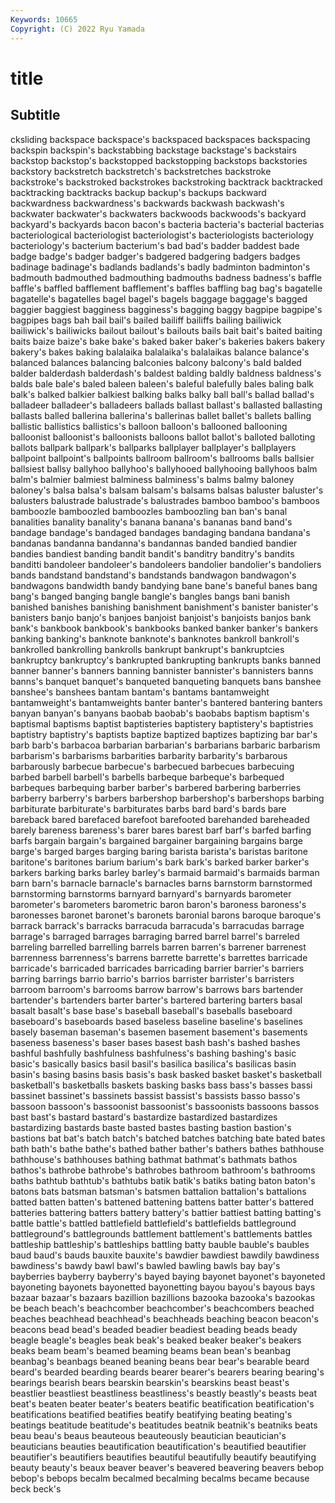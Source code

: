 ```yaml
---
Keywords: 10665
Copyright: (C) 2022 Ryu Yamada
---
```



# title

## Subtitle
cksliding backspace backspace's
backspaced backspaces backspacing backspin backspin's backstabbing backstage backstage's backstairs backstop
backstop's backstopped backstopping backstops backstories backstory backstretch backstretch's backstretches backstroke
backstroke's backstroked backstrokes backstroking backtrack backtracked backtracking backtracks backup backup's
backups backward backwardness backwardness's backwards backwash backwash's backwater backwater's backwaters
backwoods backwoods's backyard backyard's backyards bacon bacon's bacteria bacteria's bacterial
bacterias bacteriological bacteriologist bacteriologist's bacteriologists bacteriology bacteriology's bacterium bacterium's bad
bad's badder baddest bade badge badge's badger badger's badgered badgering
badgers badges badinage badinage's badlands badlands's badly badminton badminton's badmouth
badmouthed badmouthing badmouths badness badness's baffle baffle's baffled bafflement bafflement's
baffles baffling bag bag's bagatelle bagatelle's bagatelles bagel bagel's bagels
baggage baggage's bagged baggier baggiest bagginess bagginess's bagging baggy bagpipe
bagpipe's bagpipes bags bah bail bail's bailed bailiff bailiffs bailing
bailiwick bailiwick's bailiwicks bailout bailout's bailouts bails bait bait's baited
baiting baits baize baize's bake bake's baked baker baker's bakeries
bakers bakery bakery's bakes baking balalaika balalaika's balalaikas balance balance's
balanced balances balancing balconies balcony balcony's bald balded balder balderdash
balderdash's baldest balding baldly baldness baldness's balds bale bale's baled
baleen baleen's baleful balefully bales baling balk balk's balked balkier
balkiest balking balks balky ball ball's ballad ballad's balladeer balladeer's
balladeers ballads ballast ballast's ballasted ballasting ballasts balled ballerina ballerina's
ballerinas ballet ballet's ballets balling ballistic ballistics ballistics's balloon balloon's
ballooned ballooning balloonist balloonist's balloonists balloons ballot ballot's balloted balloting
ballots ballpark ballpark's ballparks ballplayer ballplayer's ballplayers ballpoint ballpoint's ballpoints
ballroom ballroom's ballrooms balls ballsier ballsiest ballsy ballyhoo ballyhoo's ballyhooed
ballyhooing ballyhoos balm balm's balmier balmiest balminess balminess's balms balmy
baloney baloney's balsa balsa's balsam balsam's balsams balsas baluster baluster's
balusters balustrade balustrade's balustrades bamboo bamboo's bamboos bamboozle bamboozled bamboozles
bamboozling ban ban's banal banalities banality banality's banana banana's bananas
band band's bandage bandage's bandaged bandages bandaging bandana bandana's bandanas
bandanna bandanna's bandannas banded bandied bandier bandies bandiest banding bandit
bandit's banditry banditry's bandits banditti bandoleer bandoleer's bandoleers bandolier bandolier's
bandoliers bands bandstand bandstand's bandstands bandwagon bandwagon's bandwagons bandwidth bandy
bandying bane bane's baneful banes bang bang's banged banging bangle
bangle's bangles bangs bani banish banished banishes banishing banishment banishment's
banister banister's banisters banjo banjo's banjoes banjoist banjoist's banjoists banjos
bank bank's bankbook bankbook's bankbooks banked banker banker's bankers banking
banking's banknote banknote's banknotes bankroll bankroll's bankrolled bankrolling bankrolls bankrupt
bankrupt's bankruptcies bankruptcy bankruptcy's bankrupted bankrupting bankrupts banks banned banner
banner's banners banning bannister bannister's bannisters banns banns's banquet banquet's
banqueted banqueting banquets bans banshee banshee's banshees bantam bantam's bantams
bantamweight bantamweight's bantamweights banter banter's bantered bantering banters banyan banyan's
banyans baobab baobab's baobabs baptism baptism's baptismal baptisms baptist baptisteries
baptistery baptistery's baptistries baptistry baptistry's baptists baptize baptized baptizes baptizing
bar bar's barb barb's barbacoa barbarian barbarian's barbarians barbaric barbarism
barbarism's barbarisms barbarities barbarity barbarity's barbarous barbarously barbecue barbecue's barbecued
barbecues barbecuing barbed barbell barbell's barbells barbeque barbeque's barbequed barbeques
barbequing barber barber's barbered barbering barberries barberry barberry's barbers barbershop
barbershop's barbershops barbing barbiturate barbiturate's barbiturates barbs bard bard's bards
bare bareback bared barefaced barefoot barefooted barehanded bareheaded barely bareness
bareness's barer bares barest barf barf's barfed barfing barfs bargain
bargain's bargained bargainer bargaining bargains barge barge's barged barges barging
baring barista barista's baristas baritone baritone's baritones barium barium's bark
bark's barked barker barker's barkers barking barks barley barley's barmaid
barmaid's barmaids barman barn barn's barnacle barnacle's barnacles barns barnstorm
barnstormed barnstorming barnstorms barnyard barnyard's barnyards barometer barometer's barometers barometric
baron baron's baroness baroness's baronesses baronet baronet's baronets baronial barons
baroque baroque's barrack barrack's barracks barracuda barracuda's barracudas barrage barrage's
barraged barrages barraging barred barrel barrel's barreled barreling barrelled barrelling
barrels barren barren's barrener barrenest barrenness barrenness's barrens barrette barrette's
barrettes barricade barricade's barricaded barricades barricading barrier barrier's barriers barring
barrings barrio barrio's barrios barrister barrister's barristers barroom barroom's barrooms
barrow barrow's barrows bars bartender bartender's bartenders barter barter's bartered
bartering barters basal basalt basalt's base base's baseball baseball's baseballs
baseboard baseboard's baseboards based baseless baseline baseline's baselines basely baseman
baseman's basemen basement basement's basements baseness baseness's baser bases basest
bash bash's bashed bashes bashful bashfully bashfulness bashfulness's bashing bashing's
basic basic's basically basics basil basil's basilica basilica's basilicas basin
basin's basing basins basis basis's bask basked basket basket's basketball
basketball's basketballs baskets basking basks bass bass's basses bassi bassinet
bassinet's bassinets bassist bassist's bassists basso basso's bassoon bassoon's bassoonist
bassoonist's bassoonists bassoons bassos bast bast's bastard bastard's bastardize bastardized
bastardizes bastardizing bastards baste basted bastes basting bastion bastion's bastions
bat bat's batch batch's batched batches batching bate bated bates
bath bath's bathe bathe's bathed bather bather's bathers bathes bathhouse
bathhouse's bathhouses bathing bathmat bathmat's bathmats bathos bathos's bathrobe bathrobe's
bathrobes bathroom bathroom's bathrooms baths bathtub bathtub's bathtubs batik batik's
batiks bating baton baton's batons bats batsman batsman's batsmen battalion
battalion's battalions batted batten batten's battened battening battens batter batter's
battered batteries battering batters battery battery's battier battiest batting batting's
battle battle's battled battlefield battlefield's battlefields battleground battleground's battlegrounds battlement
battlement's battlements battles battleship battleship's battleships battling batty bauble bauble's
baubles baud baud's bauds bauxite bauxite's bawdier bawdiest bawdily bawdiness
bawdiness's bawdy bawl bawl's bawled bawling bawls bay bay's bayberries
bayberry bayberry's bayed baying bayonet bayonet's bayoneted bayoneting bayonets bayonetted
bayonetting bayou bayou's bayous bays bazaar bazaar's bazaars bazillion bazillions
bazooka bazooka's bazookas be beach beach's beachcomber beachcomber's beachcombers beached
beaches beachhead beachhead's beachheads beaching beacon beacon's beacons bead bead's
beaded beadier beadiest beading beads beady beagle beagle's beagles beak
beak's beaked beaker beaker's beakers beaks beam beam's beamed beaming
beams bean bean's beanbag beanbag's beanbags beaned beaning beans bear
bear's bearable beard beard's bearded bearding beards bearer bearer's bearers
bearing bearing's bearings bearish bears bearskin bearskin's bearskins beast beast's
beastlier beastliest beastliness beastliness's beastly beastly's beasts beat beat's beaten
beater beater's beaters beatific beatification beatification's beatifications beatified beatifies beatify
beatifying beating beating's beatings beatitude beatitude's beatitudes beatnik beatnik's beatniks
beats beau beau's beaus beauteous beauteously beautician beautician's beauticians beauties
beautification beautification's beautified beautifier beautifier's beautifiers beautifies beautiful beautifully beautify
beautifying beauty beauty's beaux beaver beaver's beavered beavering beavers bebop
bebop's bebops becalm becalmed becalming becalms became because beck beck's
